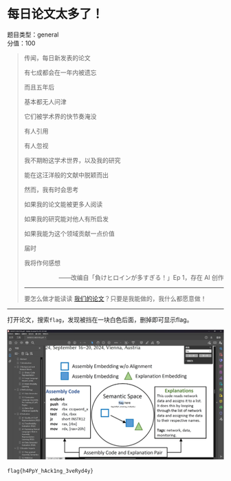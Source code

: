 # 每日论文太多了！

题目类型：general  
分值：100

> 传闻，每日新发表的论文
>
> 有七成都会在一年内被遗忘
>
> 而且五年后
>
> 基本都无人问津
>
> 它们被学术界的快节奏淹没
>
> 有人引用
>
> 有人忽视
>
> 我不期盼这学术世界，以及我的研究
>
> 能在这汪洋般的文献中脱颖而出
>
> 然而，我有时会思考
>
> 如果我的论文能被更多人阅读
>
> 如果我的研究能对他人有所启发
>
> 如果我能为这个领域贡献一点价值
>
> 届时
>
> 我将作何感想
>
> <p align="right">——改编自「負けヒロインが多すぎる！」Ep 1，存在 AI 创作</p>
>
> ---
>
> 要怎么做才能读读 [我们的论文](https://dl.acm.org/doi/10.1145/3650212.3652145)？只要是我能做的，我什么都愿意做！

---

打开论文，搜索`flag`，发现被挡在一块白色后面，删掉即可显示flag。

![paper_flag](../assets/paper_flag.jpg)

`flag{h4PpY_hAck1ng_3veRyd4y}`